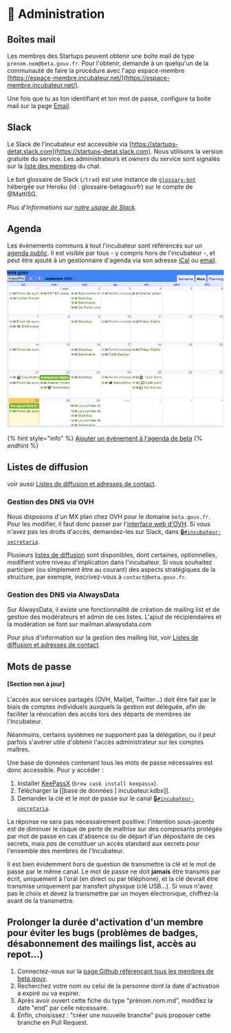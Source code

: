 # 💼 Administration

## Boîtes mail

Les membres des Startups peuvent obtenir une boîte mail de type `prenom.nom@beta.gouv.fr`. Pour l'obtenir, demande à un quelqu'un de la communauté de faire la procédure avec l'app espace-membre [https://espace-membre.incubateur.net/](https://espace-membre.incubateur.net/).

Une fois que tu as ton identifiant et ton mot de passe, configure ta boite mail sur la page [Email](emails.md).

## Slack

Le Slack de l'incubateur est accessible via [https://startups-detat.slack.com](https://startups-detat.slack.com). Nous utilisons la version gratuite du service. Les administrateurs et _owners_ du service sont signalés sur la [liste des membres](https://startups-detat.slack.com/account/team) du chat.

Le bot glossaire de Slack \(`/trad`\) est une instance de [`glossary-bot`](https://github.com/codeforamerica/glossary-bot) hébergée sur Heroku \(id : glossaire-betagouvfr\) sur le compte de @MattiSG.

_Plus d'informations sur_ [_notre usage de Slack_](slack.md)_._

## Agenda

Les évènements communs à tout l'incubateur sont référencés sur un [agenda public](https://calendar.google.com/calendar/embed?src=0ieonqap1r5jeal5ugeuhoovlg%40group.calendar.google.com&ctz=Europe/Paris). Il est visible par tous - y compris hors de l'incubateur -, et peut être ajouté à un gestionnaire d'agenda via son adresse [iCal](https://calendar.google.com/calendar/ical/0ieonqap1r5jeal5ugeuhoovlg%40group.calendar.google.com/public/basic.ics) ou [email](mailto:0ieonqap1r5jeal5ugeuhoovlg@group.calendar.google.com).

![Image d&apos;illustration](../.gitbook/assets/image%20%2818%29.png)

{% hint style="info" %}
[Ajouter un évènement à l'agenda de beta](https://airtable.com/shrWvcUAOJqllVqtj)
{% endhint %}

## Listes de diffusion

voir aussi [Listes de diffusion et adresses de contact](liste-de-diffusion-et-adresses-de-contact.md).

### Gestion des DNS via OVH

Nous disposons d'un MX plan chez OVH pour le domaine `beta.gouv.fr`. Pour les modifier, il faut donc passer par l'[interface web d'OVH](https://www.ovh.com/fr/g1596.mail_mutualise_guide_dutilisation_mailing-list). Si vous n'avez pas les droits d'accès, demandez-les sur Slack, dans [🔒`#incubateur-secretaria`](https://startups-detat.slack.com/messages/incubateur-secretaria/).

Plusieurs [listes de diffusion](liste-de-diffusion-et-adresses-de-contact.md) sont disponibles, dont certaines, optionnelles, modifient votre niveau d'implication dans l'incubateur. Si vous souhaitez participer \(ou simplement être au courant\) des aspects stratégiques de la structure, par exemple, inscrivez-vous à `contact@beta.gouv.fr`.

### Gestion des DNS via AlwaysData

Sur AlwaysData, il existe une fonctionnalité de création de mailing list et de gestion des modérateurs et admin de ces listes. L'ajout de récipiendaires et la modération se font sur mailman.alwaysdata.com

Pour plus d'information sur la gestion des mailing list, voir [Listes de diffusion et adresses de contact](liste-de-diffusion-et-adresses-de-contact.md).

## Mots de passe

#### \[Section non à jour\]

L'accès aux services partagés \(OVH, Mailjet, Twitter…\) doit être fait par le biais de comptes individuels auxquels la gestion est déléguée, afin de faciliter la révocation des accès lors des départs de membres de l'Incubateur.

Néanmoins, certains systèmes ne supportent pas la délégation, ou il peut parfois s'avérer utile d'obtenir l'accès administrateur sur les comptes maîtres.

Une base de données contenant tous les mots de passe nécessaires est donc accessible. Pour y accéder :

1. Installer [KeePassX](https://www.keepassx.org) \(`brew cask install keepassx`\).
2. Télécharger la \[\[base de données \| incubateur.kdbx\]\].
3. Demander la clé et le mot de passe sur le canal [🔒`#incubateur-secretaria`](https://startups-detat.slack.com/messages/incubateur-secretaria/).

La réponse ne sera pas nécessairement positive: l'intention sous-jacente est de diminuer le risque de perte de maîtrise sur des composants protégés par mot de passe en cas d'absence ou de départ d'un dépositaire de ces secrets, mais _pas_ de constituer un accès standard aux secrets pour l'ensemble des membres de l'Incubateur.

Il est bien évidemment hors de question de transmettre la clé et le mot de passe par le même canal. Le mot de passe ne doit **jamais** être transmis par écrit, uniquement à l'oral \(en direct ou par téléphone\), et la clé devrait être transmise uniquement par transfert physique \(clé USB…\). Si vous n'avez pas le choix et devez la transmettre par un moyen électronique, chiffrez-la avant de la transmettre.

## Prolonger la durée d'activation d'un membre pour éviter les bugs \(problèmes de badges, désabonnement des mailings list, accès au repot…\)

1. Connectez-vous sur la [page Github référençant tous les membres de beta.gouv](https://github.com/betagouv/beta.gouv.fr/tree/master/content/_authors).
2. Recherchez votre nom ou celui de la personne dont la date d'activation a expiré ou va expirer.
3. Après avoir ouvert cette fiche du type "prénom.nom.md", modifiez la date "end" par celle nécessaire.
4. Enfin, choisissez : "créer une nouvelle branche" puis proposer cette branche en Pull Request.

